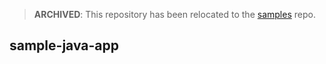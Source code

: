 > **ARCHIVED**: This repository has been relocated to the [samples](https://github.com/buildpack/samples/) repo.
## sample-java-app
